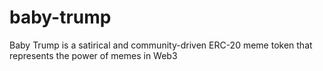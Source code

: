 # baby-trump
Baby Trump is a satirical and community-driven ERC-20 meme token that represents the power of  memes in Web3
